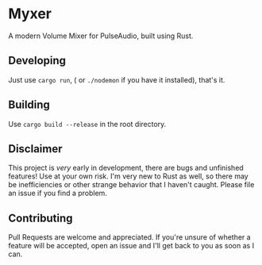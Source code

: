 # Myxer
A modern Volume Mixer for PulseAudio, built using Rust.

## Developing
Just use `cargo run`, ( or `./nodemon` if you have it installed), that's it. 

## Building
Use `cargo build --release` in the root directory.

## Disclaimer
This project is *very* early in development, there are bugs and unfinished features! Use at your own risk. I'm very new to Rust as well, so there may be inefficiencies or other strange behavior that I haven't caught. Please file an issue if you find a problem.

## Contributing
Pull Requests are welcome and appreciated. If you're unsure of whether a feature will be accepted, open an issue and I'll get back to you as soon as I can.  
